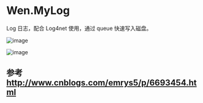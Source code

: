 # Wen.MyLog
Log 日志，配合 Log4net 使用，通过 queue 快速写入磁盘。

![image](https://github.com/liqingwen2015/Wen.MyLog/blob/master/images/1.jpg)

![image](https://github.com/liqingwen2015/Wen.MyLog/blob/master/images/2.jpg)

## 参考 http://www.cnblogs.com/emrys5/p/6693454.html 